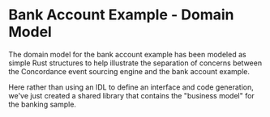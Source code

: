 # Bank Account Example - Domain Model
The domain model for the bank account example has been modeled as simple Rust structures to help illustrate the separation of concerns between the Concordance event sourcing engine and the bank account example.

Here rather than using an IDL to define an interface and code generation, we've just created a shared library that contains the "business model" for the banking sample.